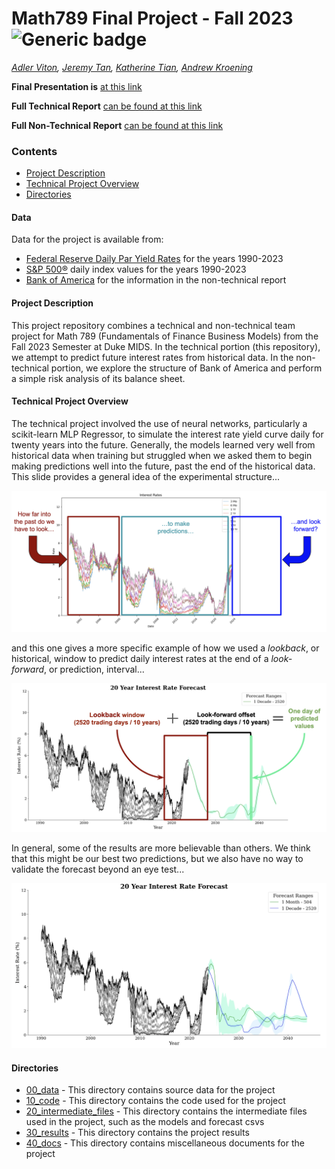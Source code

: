 # Math789 Final Project - Fall 2023 ![Generic badge](https://img.shields.io/badge/Complete-black.svg)

*[Adler Viton](https://github.com/adlerviton), [Jeremy Tan](https://github.com/jeremymtan), [Katherine Tian](https://github.com/katherinetian540), [Andrew Kroening](https://github.com/andrewkroening)*

**Final Presentation is** [at this link](30_results/final_presentation.pdf)

**Full Technical Report** [can be found at this link](30_results/final_technical_report.pdf)

**Full Non-Technical Report** [can be found at this link](30_results/final_non_technical_report.pdf)

### Contents

- [Project Description](#project-description)
- [Technical Project Overview](#technical-project-overview)
- [Directories](#directories)

#### Data

Data for the project is available from:

- [Federal Reserve Daily Par Yield Rates](https://home.treasury.gov/resource-center/data-chart-center/interest-rates/TextView?type=daily_treasury_yield_curve&field_tdr_date_value=2023) for the years 1990-2023
- [S&P 500®](https://www.spglobal.com/spdji/en/indices/equity/sp-500) daily index values for the years 1990-2023
- [Bank of America](https://www.bankofamerica.com) for the information in the non-technical report

#### Project Description

This project repository combines a technical and non-technical team project for Math 789 (Fundamentals of Finance Business Models) from the Fall 2023 Semester at Duke MIDS. In the technical portion (this repository), we attempt to predict future interest rates from historical data. In the non-technical portion, we explore the structure of Bank of America and perform a simple risk analysis of its balance sheet.

#### Technical Project Overview

The technical project involved the use of neural networks, particularly a scikit-learn MLP Regressor, to simulate the interest rate yield curve daily for twenty years into the future. Generally, the models learned very well from historical data when training but struggled when we asked them to begin making predictions well into the future, past the end of the historical data. This slide provides a general idea of the experimental structure...

![alt text](40_docs/overview.png?raw=true)

and this one gives a more specific example of how we used a *lookback*, or historical, window to predict daily interest rates at the end of a *look-forward*, or prediction, interval...

![alt text](40_docs/experiment.png?raw=true)

In general, some of the results are more believable than others. We think that this might be our best two predictions, but we also have no way to validate the forecast beyond an eye test...

![alt text](40_docs/forecast.png?raw=true)

#### Directories

- [00_data](00_data) - This directory contains source data for the project
- [10_code](10_code) - This directory contains the code used for the project
- [20_intermediate_files](20_intermediate_files) - This directory contains the intermediate files used in the project, such as the models and forecast csvs
- [30_results](30_results) - This directory contains the project results
- [40_docs](40_docs) - This directory contains miscellaneous documents for the project
